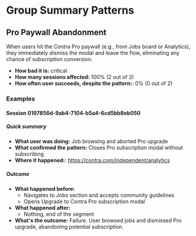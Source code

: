 # Group Summary Patterns

## Pro Paywall Abandonment

When users hit the Contra Pro paywall (e.g., from Jobs board or Analytics), they immediately dismiss the modal and leave the flow, eliminating any chance of subscription conversion.

- **How bad it is:** critical
- **How many sessions affected:** 100% (2 out of 2)
- **How often user succeeds, despite the pattern:**: 0% (0 out of 2)

### Examples

#### Session 0197856d-9ab4-7104-b5a4-6cd5bb8eb050

##### Quick summary

- **What user was doing:** Job browsing and aborted Pro upgrade
- **What confirmed the pattern:** Closes Pro subscription modal without subscribing
- **Where it happened:**: https://contra.com/independent/analytics

##### Outcome

- **What happened before:**
    - Navigates to Jobs section and accepts community guidelines
    - Opens Upgrade to Contra Pro subscription modal
- **What happened after:**
    - Nothing, end of the segment
- **What's the outcome:** Failure. User browsed jobs and dismissed Pro upgrade, abandoning potential subscription.
